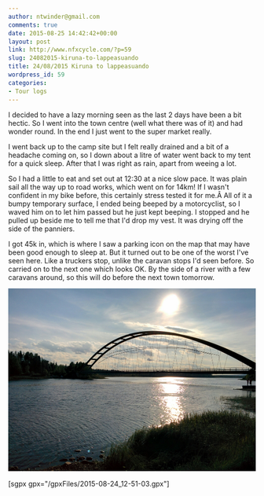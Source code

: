 ```yaml
---
author: ntwinder@gmail.com
comments: true
date: 2015-08-25 14:42:42+00:00
layout: post
link: http://www.nfxcycle.com/?p=59
slug: 24082015-kiruna-to-lappeasuando
title: 24/08/2015 Kiruna to lappeasuando
wordpress_id: 59
categories:
- Tour logs
---
```


I decided to have a lazy morning seen as the last 2 days have been a bit hectic. So I went into the town centre (well what there was of it) and had wonder round. In the end I just went to the super market really. 

I went back up to the camp site but I felt really drained and a bit of a headache coming on, so I down about a litre of water went back to my tent for a quick sleep. After that I was right as rain, apart from weeing a lot. 

So I had a little to eat and set out at 12:30 at a nice slow pace. It was plain sail all the way up to road works, which went on for 14km! If I wasn't confident in my bike before, this certainly stress tested it for me.Â  All of it a bumpy temporary surface, I ended being beeped by a motorcyclist, so I waved him on to let him passed but he just kept beeping. I stopped and he pulled up beside me to tell me that I'd drop my vest. It was drying off the side of the panniers. 

I got 45k in, which is where I saw a parking icon on the map that may have been good enough to sleep at. But it turned out to be one of the worst I've seen here. Like a truckers stop, unlike the caravan stops I'd seen before. So carried on to the next one which looks OK. By the side of a river with a few caravans around, so this will do before the next town tomorrow. 


[![image](/assets/images/1009.jpg)](/assets/images/1009.jpg)

[sgpx gpx="/gpxFiles/2015-08-24_12-51-03.gpx"]
